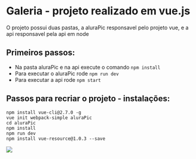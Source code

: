 # Galeria - projeto realizado em vue.js

O projeto possui duas pastas, a aluraPic responsavel pelo projeto vue, e a api responsavel pela api em node

## Primeiros passos:
- Na pasta aluraPic e na api execute o comando ```npm install``` 
- Para executar o aluraPic rode ```npm run dev```
- Para executar a api rode ```npm start```


## Passos para recriar o projeto - instalações:
```
npm install vue-cli@2.7.0 -g
vue init webpack-simple aluraPic
cd aluraPic
npm install
npm run dev
npm install vue-resource@1.0.3 --save
```

<img src="https://raw.githubusercontent.com/taisspadotin/vue_galeria/blob/master/img/galeria.png"/>
